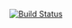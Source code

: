 [![Build Status](https://dev.azure.com/mechauh/Dev%20Project/_apis/build/status%2FPipelineFromGithubCodeRepo?branchName=main)](https://dev.azure.com/mechauh/Dev%20Project/_build/latest?definitionId=4&branchName=main)
